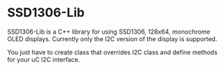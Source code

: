 # SSD1306-Lib

SSD1306-Lib is a C++ library for using SSD1306, 128x64, monochrome OLED displays. Currently only the I2C version of the display is supported.

You just have to create class that overrides I2C class and define methods for your uC I2C interface.
